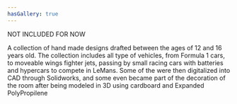 ```yaml
---
hasGallery: true
---
```


NOT INCLUDED FOR NOW 

A collection of hand made designs drafted between the ages of 12 and 16 years old. The collection includes all type 
of vehicles, from Formula 1 cars, to moveable wings fighter jets, passing by small racing cars with batteries and 
hypercars to compete in LeMans. Some of the were then digitalized into CAD through Solidworks, and some even became part 
of the decoration of the room after being modeled in 3D using cardboard and Expanded PolyPropilene